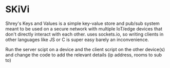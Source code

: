 # SKiVi
Shrey's Keys and Values is a simple key-value store and pub/sub system meant to be used on a secure network with multiple IoT/edge devices that don't directly interact with each other.  uses sockets.io, so writing clients in other languages like JS or C is super easy barely an inconvenience.



Run the server scipt on a device and the client script on the other device(s) and change the code to add the relevant details (ip address, rooms to sub to)
